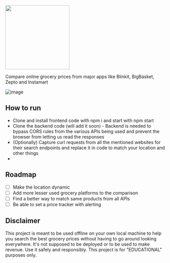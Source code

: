 <img src="https://github.com/monizb/trivagro/assets/46259712/e3d4779b-073f-4fb3-b909-a8ee0ef3146c" width="200">

Compare online grocery prices from major apps like Blinkit, BigBasket, Zepto and Instamart

![image](https://github.com/monizb/trivagro/assets/46259712/865e61da-f3d6-473d-956a-82146831960b)


## How to run
- Clone and install frontend code with npm i and start with npm start
- Clone the backend code (will add it soon) - Backend is needed to bypass CORS rules from the various APIs being used and prevent the browser from letting us read the responses
- (Optionally) Capture curl requests from all the mentioned websites for their search endpoints and replace it in code to match your location and other things
- 
## Roadmap
- [ ] Make the location dynamic
- [ ] Add more lesser used grocery platforms to the comparison
- [ ] Find a better way to match same products from all APIs
- [ ] Be able to set a price tracker with alerting

## Disclaimer
This project is meant to be used offline on your own local machine to help you search the best grocery prices without having to go around looking everywhere. It's not supposed to be deployed or to be used to make revenue. Use it safely and responsibly. This project is for "EDUCATIONAL" purposes only.
